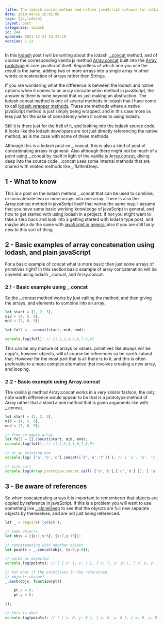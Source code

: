 ```yaml
---
title: The lodash concat method and native javaScript options for adding two or more arrays together
date: 2018-08-02 18:01:00
tags: [js,lodash]
layout: post
categories: lodash
id: 244
updated: 2021-12-21 10:22:19
version: 1.11
---
```


In this [lodash](https://lodash.com/) post I will be writing about the lodash [\_.concat](https://lodash.com/docs/4.17.10#concat) method, and of course the corresponding vanilla js method [Array.concat](/2020/07/13/js-array-concat/) built into the [Array prototype](/2018/12/10/js-array/) in core javaScript itself. Regardless of which one you use the result is the same, adding two or more arrays into a single array in other words concatenation of arrays rather then Strings.

If you are wondering what the difference is between the lodash and native options when it comes to an array concatenation method in javaScript, the answer is there is none beyond that os just making an abstraction. The lodash concat method is one of several methods in lodash that I have come to call [lodash wrapper methods](/2019/11/01/lodash_wrapper_methods/). These are methods where a native javaScript method is just simply being wrapped, and in this case more os less just for the sake of consistency when it comes to using lodash.

Still it is there just for the hell of it, and looking into the lodash source code, it looks like the lodash developers are not just directly referencing the native method, as is the case with some of these methods.

<!-- more -->

Although this is a lodash post on \_.concat, this is also a kind of post of concatenating arrays in general. Also although there might not be much of a point using \_.concat by itself in light of the vanilla js [Array.concat](https://developer.mozilla.org/en-US/docs/Web/JavaScript/Reference/Global_Objects/Array/concat), diving deep into the source code \_.concat uses some internal methods that are shared with related methods like \_.flattenDeep.

## 1 - What to know

This is a post on the lodash method \_.concat that can be used to combine, or concatenate two or more arrays into one array. There is also the Array.concat method in javaScript itself that works the same way. I assume that you have some basic working knowledge of javaScript in general, and how to get started with using lodash in a project. If not you might want to take a step back and look into a getting started with lodash type post, and maybe also do the same with [javaScript in general](/2018/11/27/js-getting-started/) also if you are still fairly new to this sort of thing.

## 2 - Basic examples of array concatenation using lodash, and plain javaScript

For a basic example of concat what is more basic then just some arrays of primitives right? In this section basic example of array concatenation will be covered using lodash \_.concat, and Array.concat.

### 2.1 - Basic example using \_.concat

So the \_.concat method works by just calling the method, and then giving the arrays, and elements to combine into an array.

```js
let start = [1, 2, 3],
mid = [4, 5, 6],
end = [7, 8, 9];
 
let full = _.concat(start, mid, end);
 
console.log(full); // [1,2,3,4,5,6,7,8,9]
```

This can be any mixture of arrays or values. primitives like always will be copy's, however objects, will of course be references so be careful about that. However for the most part that is all there is to it, and this is often preferable to a more complex alternative that involves creating a new array, and looping.

### 2.2 - Basic example using Array.concat

The vanilla js method Array.concat works in a very similar fashion, the only note worth difference would appear to be that is a prototype method of Array rather that a stand alone method that is given arguments like with \_.concat.

```js
let start = [1, 2, 3],
mid = [4, 5, 6],
end = [7, 8, 9];
 
// from an empty array
let full = [].concat(start, mid, end);
console.log(full); // [1,2,3,4,5,6,7,8,9]
 
// or an existing one
console.log( ['a','b','c'].concat(['d','e','f']) ); // [ 'a', 'b', 'c', 'd', 'e', 'f' ]
 
// with call
console.log(Array.prototype.concat.call( ['a','b'],['c','d'] )); [ 'a', 'b', 'c', 'd' ];
```

## 3 - Be aware of references

So when concatenating arrays it is important to rememberer that objects are copied by reference in javaScript. If this is a problem you will want to use something like [\_.cloneDeep](/2017/11/13/lodash_clonedeep/) to see that the objects are full new separate objects by themselves, and are not just being referenced.

```js
let _ = require('lodash');
 
// some objects
let objs = [{x:1,y:5}, {x:7,y:10}];
 
// concatenating with another object
let points = _.concat(objs, {x:0,y:0});
 
// works as expected
console.log(points); // [ { x: 1, y: 5 }, { x: 7, y: 10 }, { x: 0, y: 1 } ]
 
// but what if the primitives in the referenced
// objects change?
_.each(objs, function(pt){
 
    pt.x = 0;
    pt.y = 0;
 
});
 
// this is what
console.log(points); // [ { x: 0, y: 0 }, { x: 0, y: 0 }, { x: 0, y: 0 } ]
```